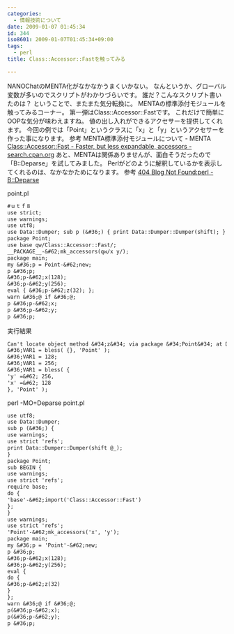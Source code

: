 ```yaml
---
categories:
  - 情報技術について
date: 2009-01-07 01:45:34
id: 344
iso8601: 2009-01-07T01:45:34+09:00
tags:
  - perl
title: Class::Accessor::Fastを触ってみる

---
```


<p>NANOChatのMENTA化がなかなかうまくいかない。
なんというか、グローバル変数が多いのでスクリプトがわかりづらいです。
誰だ？こんなスクリプト書いたのは？
ということで、またまた気分転換に。
MENTAの標準添付モジュールを触ってみるコーナー。
第一弾はClass::Accessor::Fastです。
これだけで簡単にOOPな気分が味わえますね。
値の出し入れができるアクセサーを提供してくれます。
今回の例では「Point」というクラスに「x」と「y」というアクセサーを作った事になります。
参考
MENTA標準添付モジュールについて - MENTA
<a href="http://search.cpan.org/dist/Class-Accessor/lib/Class/Accessor/Fast.pm" target="_blank">Class::Accessor::Fast - Faster, but less expandable, accessors - search.cpan.org</a>
あと、MENTAは関係ありませんが、面白そうだったので「B::Deparse」を試してみました。
Perlがどのように解釈しているかを表示してくれるのは、なかなかためになります。
参考
<a href="http://blog.livedoor.jp/dankogai/archives/50761629.html" target="_blank">404 Blog Not Found:perl - B::Deparse</a></p>

<p>
point.pl</p>

```default
#ｕｔｆ８
use strict;
use warnings;
use utf8;
use Data::Dumper; sub p (&#36;) { print Data::Dumper::Dumper(shift); }
package Point;
use base qw/Class::Accessor::Fast/;
__PACKAGE__-&#62;mk_accessors(qw/x y/);
package main;
my &#36;p = Point-&#62;new;
p &#36;p;
&#36;p-&#62;x(128);
&#36;p-&#62;y(256);
eval { &#36;p-&#62;z(32); };
warn &#36;@ if &#36;@;
p &#36;p-&#62;x;
p &#36;p-&#62;y;
p &#36;p;
```

<p>実行結果</p>

```default
Can't locate object method &#34;z&#34; via package &#34;Point&#34; at D:\devel\test\point.pl line 18.
&#36;VAR1 = bless( {}, 'Point' );
&#36;VAR1 = 128;
&#36;VAR1 = 256;
&#36;VAR1 = bless( {
'y' =&#62; 256,
'x' =&#62; 128
}, 'Point' );
```

<p>perl -MO=Deparse point.pl</p>

```default
use utf8;
use Data::Dumper;
sub p (&#36;) {
use warnings;
use strict 'refs';
print Data::Dumper::Dumper(shift @_);
}
package Point;
sub BEGIN {
use warnings;
use strict 'refs';
require base;
do {
'base'-&#62;import('Class::Accessor::Fast')
};
}
use warnings;
use strict 'refs';
'Point'-&#62;mk_accessors('x', 'y');
package main;
my &#36;p = 'Point'-&#62;new;
p &#36;p;
&#36;p-&#62;x(128);
&#36;p-&#62;y(256);
eval {
do {
&#36;p-&#62;z(32)
}
};
warn &#36;@ if &#36;@;
p(&#36;p-&#62;x);
p(&#36;p-&#62;y);
p &#36;p;
```
    	